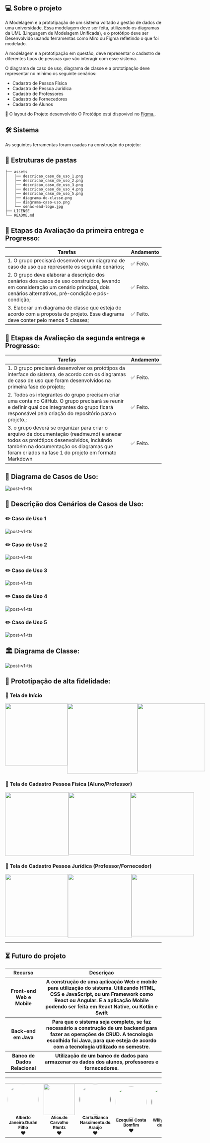 <h1 align="center">
    <img alt="" title="Banner do projeto" src="./assets/senac-ead-logo.jpg"/>
</h1>

## 💻 Sobre o projeto

A Modelagem e a prototipação de um sistema voltado a gestão de dados de uma universidade. Essa modelagem deve ser feita, utilizando os diagramas da UML (Linguagem de Modelagem Unificada), e o protótipo deve ser Desenvolvido usando ferramentas como Miro ou Figma refletindo o que foi modelado.

A modelagem e a prototipação em questão, deve representar o cadastro de diferentes tipos de pessoas que vão interagir com esse sistema.

O diagrama de caso de uso, diagrama de classe e a prototipação deve representar no mínimo os seguinte cenários:
- Cadastro de Pessoa Física
- Cadastro de Pessoa Jurídica
- Cadastro de Professores
- Cadastro de Fornecedores
- Cadastro de Alunos

🎨 O layout do Projeto desenvolvido O Protótipo está dispovível no [Figma.](https://www.figma.com/proto/tAeMExzTUFX0zjOrCbBei2/Projeto-Integrador-Senac-(entrega-dia-25%2F11)?node-id=10-2514&node-type=canvas&t=fw6vxcIqph1gUvwr-1&scaling=scale-down&content-scaling=fixed&page-id=0%3A1&starting-point-node-id=10%3A2529).

## 🛠 Sistema

As seguintes ferramentas foram usadas na construção do projeto:

## 📂 Estruturas de pastas

```
├── assets
│   │── descricao_caso_de_uso_1.png
│   │── descricao_caso_de_uso_2.png
│   │── descricao_caso_de_uso_3.png
│   │── descricao_caso_de_uso_4.png
│   │── descricao_caso_de_uso_5.png
│   │── diagrama-de-classe.png
│   │── diagrama-caso-uso.png
│   └── senac-ead-logo.jpg
├── LICENSE  
└── README.md
```

## 🚧  Etapas da Avaliação da primeira entrega e Progresso:

<table>
  <thead>
    <tr>
      <th>Tarefas</th>
      <th>Andamento</th>      
    </tr>
  </thead>
 <tbody>
    <tr>
      <td>1. O grupo precisará desenvolver um diagrama de caso de uso que represente os seguinte cenários;</td>
      <td>✅ Feito.</td>
    </tr>
    <tr>
      <td>2. O grupo deve elaborar a descrição dos cenários dos casos de uso construídos, levando em consideração um cenário principal, dois cenários alternativos, pré-condição e pós-condição;</td>
      <td>✅ Feito.</td>
    </tr>    
    <tr>
      <td>3. Elaborar um diagrama de classe que esteja de acordo com a proposta de projeto. Esse diagrama deve conter pelo menos 5 classes;</td>
      <td>✅ Feito.</td>
    </tr>
   </tbody>
</table>

## 🚧  Etapas da Avaliação da segunda entrega e Progresso:

<table>
  <thead>
    <tr>
      <th>Tarefas</th>
      <th>Andamento</th>      
    </tr>
  </thead>
 <tbody>
    <tr>
      <td>1. O grupo precisará desenvolver os protótipos da interface do sistema, de acordo com os diagramas de caso de uso que foram desenvolvidos na primeira fase do projeto;</td>
      <td>✅ Feito.</td>
    </tr>  
    <tr>
      <td>2. Todos os integrantes do grupo precisam criar uma conta no GitHub. O grupo precisará se reunir e definir qual dos integrantes do grupo ficará responsável pela criação do repositório para o projeto.;</td>
      <td>✅ Feito.</td>
    </tr>
    <tr>
      <td>3. o grupo deverá se organizar para criar o arquivo de documentação (readme.md) e anexar todos os protótipos desenvolvidos, incluindo também na documentação os diagramas que foram criados na fase 1 do projeto em formato Markdown</td>
      <td>✅ Feito.</td>
    </tr>
   </tbody>
</table>

## 🧱 Diagrama de Casos de Uso:

![post-v1-tts](./assets/diagrama-caso-uso.png)


## 📝 Descrição dos Cenários de Casos de Uso:
### ✏️ Caso de Uso 1
![post-v1-tts](./assets/descricao_caso_de_uso_1.png)
### ✏️ Caso de Uso 2
![post-v1-tts](./assets/descricao_caso_de_uso_2.png)
### ✏️ Caso de Uso 3
![post-v1-tts](./assets/descricao_caso_de_uso_3.png)
### ✏️ Caso de Uso 4
![post-v1-tts](./assets/descricao_caso_de_uso_4.png)
### ✏️ Caso de Uso 5
![post-v1-tts](./assets/descricao_caso_de_uso_5.png)

## 🏛️ Diagrama de Classe:

![post-v1-tts](./assets/diagrama-de-classe.png)


## 📱 Prototipação de alta fidelidade:
### 📲 Tela de Início
<div style="display: flex;">
  <img width="200" src="./assets/tela_logo.png"/>
  <img width="226" src="./assets/tela_identificacao.png"/>
  <img width="218" src="./assets/tela_login.png"/>
</div>

### 📲 Tela de Cadastro Pessoa Física (Aluno/Professor)
<div style="display: flex;">
  <img width="204" src="./assets/tela_cadastro_pessoa_fisica.png"/>
  <img width="200" src="./assets/tela_home_aluno.png"/>
  <img width="204" src="./assets/tela_home_professor.png"/>
</div>

### 📲 Tela de Cadastro Pessoa Jurídica (Professor/Fornecedor)
<div style="display: flex;">
  <img width="202" src="./assets/tela_cadastro_identificacao.png"/>
  <img width="205" src="./assets/tela_cadastro_colaborador.png"/>
  <img width="200" src="./assets/tela_cadastro_fornecedor.png"/>
</div>


***
## ⏳ Futuro do projeto
  <table>
    <thead>
      <tr>
        <th>Recurso</th>
        <th>Descriçao</th>
      </tr>
    </thead>
    <tbody>
        <tr>
          <th>Front-end Web e Mobile</th>
          <th>A construção de uma aplicação Web e mobile para utilização do sistema. Utilizando HTML, CSS e JavaScript, ou um Framework como React ou Angular. E a aplicação Mobile podendo ser feita em React Native, ou Kotlin e Swift</th>
        </tr>
         <tr>
          <th>Back-end em Java</th>
          <th>Para que o sistema seja completo, se faz necessário a construção de um backend para fazer as operações de CRUD. A tecnologia escolhida foi Java, para que esteja de acordo com a tecnologia utilizado no semestre.</th>
        </tr>
         <tr>
          <th>Banco de Dados Relacional</th>
          <th>Utilização de um banco de dados para armazenar os dados dos alunos, professores e fornecedores.</th>
        </tr>
    </tbody>
  </table>

***

<table>
  <tr>
    <td align="center"><a href="https://www.linkedin.com/in/alberto-janeiro"><img style="border-radius: 50%;" src="https://avatars.githubusercontent.com/u/67593467?v=44" width="100px;" alt=""/><br /><sub><b>Alberto Janeiro Durán Filho</b></sub></a><br />❤️</td>
    <td align="center"><a href="https://www.linkedin.com/in/alice-plentz-0423471b5/"><img border-radius= "50%" src="https://avatars.githubusercontent.com/u/148882261?v=4" width="100px;" alt=""/><br /><sub><b>Alice de Carvalho Plentz</b></sub></a><br />❤️</td>
    <td align="center"><a href=""><img style="border-radius: 50%;" src="https://avatars.githubusercontent.com/u/189549889?v=4" width="100px;" alt=""/><br /><sub><b>Carla Bianca Nascimento de Araújo</b></sub></a><br />❤️</td>
    <td align="center"><a href="https://www.linkedin.com/in/ezequiel-bomfim-b59143151/"><img style="border-radius: 50%;" src="https://avatars.githubusercontent.com/u/44683597?v=4" width="100px;" alt=""/><br /><sub><b>Ezequiel Costa Bomfim</b></sub></a><br />❤️</td>
    <td align="center"><a href=""><img style="border-radius: 50%;" src="" width="100px;" alt=""/><br /><sub><b>Willyan Rafael de Freitas</b></sub></a><br />❤️</td>
  </tr>
</table>